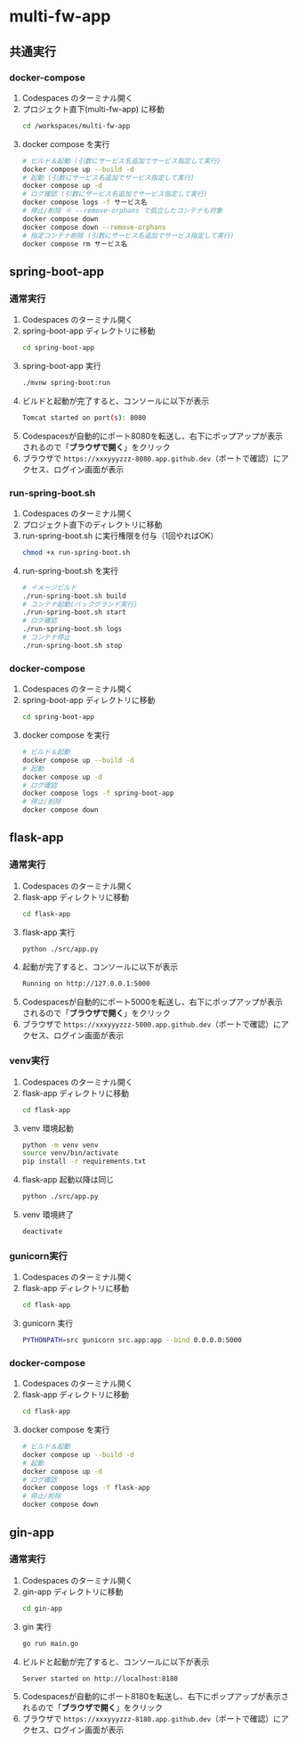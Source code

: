 # multi-fw-app
## 共通実行
### docker-compose
1.  Codespaces のターミナル開く
2.  プロジェクト直下(multi-fw-app) に移動
    ```bash
    cd /workspaces/multi-fw-app
    ```
3.  docker compose を実行
    ```bash
    # ビルド＆起動 (引数にサービス名追加でサービス指定して実行)
    docker compose up --build -d
    # 起動 (引数にサービス名追加でサービス指定して実行)
    docker compose up -d
    # ログ確認 (引数にサービス名追加でサービス指定して実行)
    docker compose logs -f サービス名
    # 停止/削除 ※ --remove-orphans で孤立したコンテナも対象
    docker compose down
    docker compose down --remove-orphans
    # 指定コンテナ削除 (引数にサービス名追加でサービス指定して実行)
    docker compose rm サービス名
    ```

## spring-boot-app
### 通常実行
1.  Codespaces のターミナル開く
2.  spring-boot-app ディレクトリに移動
    ```bash
    cd spring-boot-app
    ```
3.  spring-boot-app 実行
    ```bash
    ./mvnw spring-boot:run
    ```
4.  ビルドと起動が完了すると、コンソールに以下が表示
    ```bash
    Tomcat started on port(s): 8080
    ```
5.  Codespacesが自動的にポート8080を転送し、右下にポップアップが表示されるので「**ブラウザで開く**」をクリック
6.  ブラウザで `https://xxxyyyzzz-8080.app.github.dev`（ポートで確認）にアクセス、ログイン画面が表示

### run-spring-boot.sh
1.  Codespaces のターミナル開く
2.  プロジェクト直下のディレクトリに移動
3.  run-spring-boot.sh に実行権限を付与（1回やればOK）
    ```bash
    chmod +x run-spring-boot.sh
    ```
4.  run-spring-boot.sh を実行
    ```bash
    # イメージビルド
    ./run-spring-boot.sh build
    # コンテナ起動(バックグランド実行)
    ./run-spring-boot.sh start
    # ログ確認
    ./run-spring-boot.sh logs
    # コンテナ停止
    ./run-spring-boot.sh stop
    ```
### docker-compose
1.  Codespaces のターミナル開く
2.  spring-boot-app ディレクトリに移動
    ```bash
    cd spring-boot-app
    ```
3.  docker compose を実行
    ```bash
    # ビルド＆起動
    docker compose up --build -d
    # 起動
    docker compose up -d
    # ログ確認
    docker compose logs -f spring-boot-app
    # 停止/削除
    docker compose down
    ```

## flask-app
### 通常実行
1.  Codespaces のターミナル開く
2.  flask-app ディレクトリに移動
    ```bash
    cd flask-app
    ```
3.  flask-app 実行
    ```bash
    python ./src/app.py
    ```
4.  起動が完了すると、コンソールに以下が表示
    ```bash
    Running on http://127.0.0.1:5000
    ```
5.  Codespacesが自動的にポート5000を転送し、右下にポップアップが表示されるので「**ブラウザで開く**」をクリック
6.  ブラウザで `https://xxxyyyzzz-5000.app.github.dev`（ポートで確認）にアクセス、ログイン画面が表示
### venv実行
1.  Codespaces のターミナル開く
2.  flask-app ディレクトリに移動
    ```bash
    cd flask-app
    ```
3.  venv 環境起動
    ```bash
    python -m venv venv
    source venv/bin/activate
    pip install -r requirements.txt
    ```
4.  flask-app 起動以降は同じ
    ```bash
    python ./src/app.py
    ```
5.  venv 環境終了
    ```bash
    deactivate
    ```
### gunicorn実行
1.  Codespaces のターミナル開く
2.  flask-app ディレクトリに移動
    ```bash
    cd flask-app
    ```
3.  gunicorn 実行
    ```bash
    PYTHONPATH=src gunicorn src.app:app --bind 0.0.0.0:5000
    ```
### docker-compose
1.  Codespaces のターミナル開く
2.  flask-app ディレクトリに移動
    ```bash
    cd flask-app
    ```
3.  docker compose を実行
    ```bash
    # ビルド＆起動
    docker compose up --build -d
    # 起動
    docker compose up -d
    # ログ確認
    docker compose logs -f flask-app
    # 停止/削除
    docker compose down
    ```
## gin-app
### 通常実行
1.  Codespaces のターミナル開く
2.  gin-app ディレクトリに移動
    ```bash
    cd gin-app
    ```
3.  gin 実行
    ```bash
    go run main.go
    ```
4.  ビルドと起動が完了すると、コンソールに以下が表示
    ```bash
    Server started on http://localhost:8180
    ```
5.  Codespacesが自動的にポート8180を転送し、右下にポップアップが表示されるので「**ブラウザで開く**」をクリック
6.  ブラウザで `https://xxxyyyzzz-8180.app.github.dev`（ポートで確認）にアクセス、ログイン画面が表示
